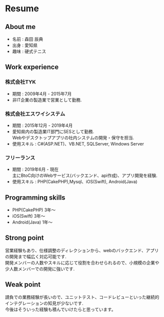 # Resume
## About me
- 名前 : 森田 辰典
- 出身 : 愛知県
- 趣味 : 硬式テニス

## Work experience
### 株式会社TYK
- 期間 : 2009年4月 - 2015年7月
- 非IT企業の製造業で営業として勤務.

### 株式会社エスワイシステム
- 期間 : 2015年12月 - 2019年4月
- 愛知県内の製造業IT部門にSESとして勤務.  
  Webやデスクトップアプリの社内システムの開発・保守を担当.
- 使用スキル : C#(ASP.NET)、VB.NET, SQLServer, Windows Server

### フリーランス
- 期間 : 2019年6月 - 現在  
  主にBtoC向けのWebサービス(バックエンド、api作成)、アプリ開発を経験.
- 使用スキル : PHP(CakePHP),Mysql、iOS(Swift), Android(Java)

## Programming skills
- PHP(CakePHP) 3年〜
- iOS(Swift) 3年〜
- Android(Java) 1年〜

## Strong point
営業経験もあり、仕様調整のディレクションから、webのバックエンド、アプリの開発まで幅広く対応可能です.  
開発メンバーの人数やスキルに応じて役割を合わせられるので、小規模の企業や少人数メンバーでの開発に強いです.

## Weak point
請負での業務経験が長いので、ユニットテスト、コードレビューといった継続的インテグレーションの知見が少ないです.  
今後はそういった経験も積んでいけたらと思っています。
